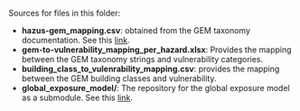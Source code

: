 Sources for files in this folder:

* **hazus-gem_mapping.csv**: obtained from the GEM taxonomy documentation. See this [link](https://cloud-storage.globalquakemodel.org/public/wix-new-website/pdf-collections-wix/publications/GEM%20Building%20Taxonomy%20Version%202.0.pdf).
* **gem-to-vulnerability_mapping_per_hazard.xlsx**: Provides the mapping between the GEM taxonomy strings and vulnerability categories.
* **building_class_to_vulenrability_mapping.csv**: provides the mapping between the GEM building classes and vulnerability. 
* **global_exposure_model/**: The repository for the global exposure model as a submodule. See this [link](https://github.com/gem/global_exposure_model.git). 
